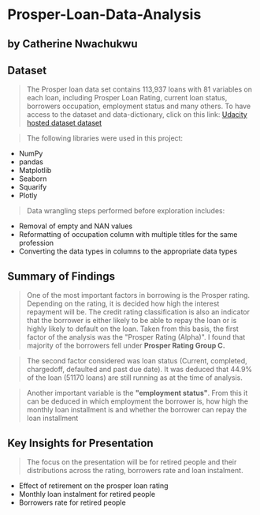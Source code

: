 # Prosper-Loan-Data-Analysis
## by Catherine Nwachukwu


## Dataset
> The Prosper loan data set contains 113,937 loans with 81 variables on each loan, including Prosper Loan Rating, current loan status, borrowers occupation, employment status and many others. To have access to the dataset and data-dictionary, click on this link: [Udacity hosted dataset dataset](https://s3.amazonaws.com/udacity-hosted-downloads/ud651/prosperLoanData.csv)

> The following libraries were used in this project:
- NumPy
- pandas
- Matplotlib
- Seaborn
- Squarify
- Plotly

> Data wrangling steps performed before exploration includes:
- Removal of empty and NAN values
- Reformatting of occupation column with multiple titles for the same profession
- Converting the data types in columns to the appropriate data types


## Summary of Findings

> One of the most important factors in borrowing is the Prosper rating. Depending on the rating, it is decided how high the interest repayment will be. The credit rating classification is also an indicator that the borrower is either likely to be able to repay the loan or is highly likely to default on the loan. Taken from this basis, the first factor of the analysis was the "Prosper Rating (Alpha)". I found that majority of the borrowers fell under **Prosper Rating Group C.**

> The second factor considered was loan status (Current, completed, chargedoff, defaulted and past due date). It was deduced that 44.9% of the loan (51170 loans) are still running as at the time of analysis. 

> Another important variable is the **"employment status"**. From this it can be deduced in which employment the borrower is, how high the monthly loan installment is and whether the borrower can repay the loan installment


## Key Insights for Presentation
> The focus on the presentation will be for retired people and their distributions across the rating, borrowers rate and loan instalment. 


- Effect of retirement on the prosper loan rating 
- Monthly loan instalment for retired people
-  Borrowers rate for retired people
